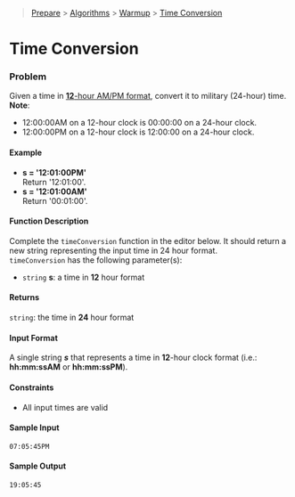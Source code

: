 > [Prepare](https://www.hackerrank.com/dashboard) > [Algorithms](https://www.hackerrank.com/domains/algorithms) > 
[Warmup](https://www.hackerrank.com/domains/algorithms/warmup) > [Time Conversion](https://www.hackerrank.com/challenges/time-conversion/problem)
# Time Conversion

### Problem
Given a time in [**12**-hour AM/PM format](https://en.wikipedia.org/wiki/12-hour_clock), convert it to military (24-hour) time.<br/>
**Note**:
- 12:00:00AM on a 12-hour clock is 00:00:00 on a 24-hour clock.<br/>
- 12:00:00PM on a 12-hour clock is 12:00:00 on a 24-hour clock.

#### Example
- **s = '12:01:00PM'**<br/>
  Return '12:01:00'.
- **s = '12:01:00AM'**<br/>
  Return '00:01:00'.

#### Function Description
Complete the `timeConversion` function in the editor below. It should return a new string representing the input time in 24 hour format. <br/>
`timeConversion` has the following parameter(s):
- `string` **s**: a time in **12** hour format

#### Returns
`string`: the time in **24** hour format

#### Input Format
A single string _**s**_ that represents a time in **12**-hour clock format (i.e.: **hh:mm:ssAM** or **hh:mm:ssPM**).

#### Constraints
- All input times are valid

#### Sample Input
```text
07:05:45PM
```

#### Sample Output
```text
19:05:45
```

